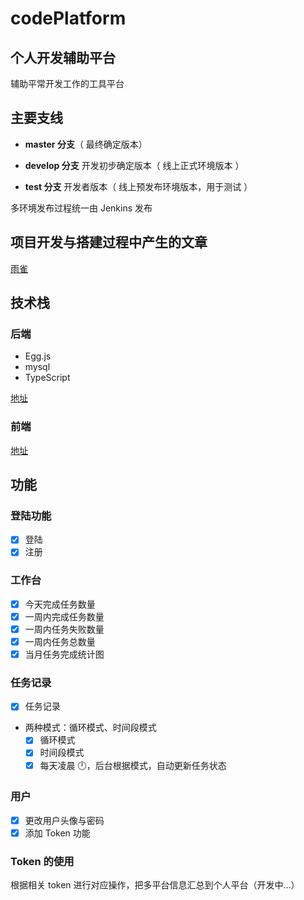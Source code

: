 # codePlatform

## 个人开发辅助平台

辅助平常开发工作的工具平台

## 主要支线

- **master 分支**（ 最终确定版本）

- **develop 分支** 开发初步确定版本（ 线上正式环境版本 ）

- **test 分支** 开发者版本（ 线上预发布环境版本，用于测试 ）

多环境发布过程统一由 Jenkins 发布

## 项目开发与搭建过程中产生的文章

[雨雀](https://www.yuque.com/u120129/dyqi27)

## 技术栈

### 后端

- Egg.js
- mysql
- TypeScript

[地址](https://gitee.com/colgateyhj/codePlatformApi-node)

### 前端

[地址](https://gitee.com/colgateyhj/codePlatform)

## 功能

### 登陆功能

- [x] 登陆
- [x] 注册

### 工作台

- [x] 今天完成任务数量
- [x] 一周内完成任务数量
- [x] 一周内任务失败数量
- [x] 一周内任务总数量
- [x] 当月任务完成统计图

### 任务记录

- [x] 任务记录
- 两种模式：循环模式、时间段模式
  - [x] 循环模式
  - [x] 时间段模式
  - [x] 每天凌晨 🕛，后台根据模式，自动更新任务状态

### 用户

- [x] 更改用户头像与密码
- [x] 添加 Token 功能

### Token 的使用

根据相关 token 进行对应操作，把多平台信息汇总到个人平台（开发中...）

